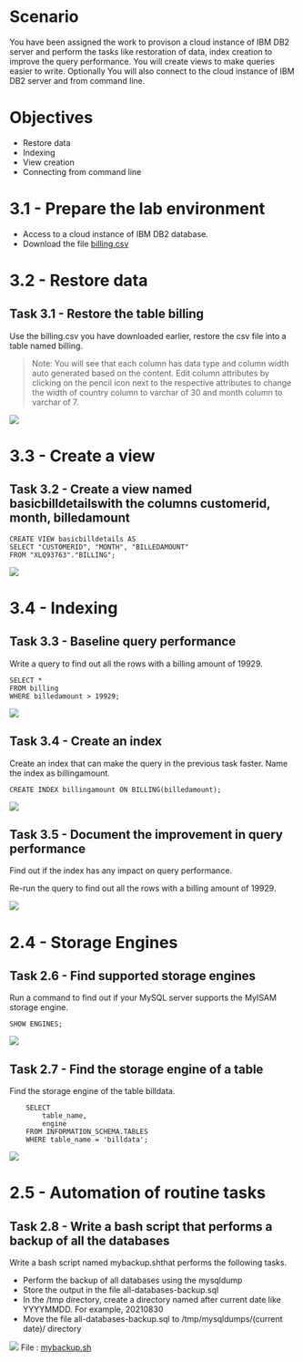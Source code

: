 # Scenario
You have been assigned the work to provison a cloud instance of IBM DB2 server and perform the tasks like restoration of data, index creation to improve the query performance. You will create views to make queries easier to write. Optionally You will also connect to the cloud instance of IBM DB2 server and from command line.

# Objectives
- Restore data
- Indexing
- View creation
- Connecting from command line

# 3.1 - Prepare the lab environment

- Access to a cloud instance of IBM DB2 database.
- Download the file [billing.csv](Assets/billing.csv)


# 3.2 - Restore data

## Task 3.1 - Restore the table billing
Use the billing.csv you have downloaded earlier, restore the csv file into a table named billing.
>Note: You will see that each column has data type and column width auto generated based on the content. Edit column attributes by clicking on the pencil icon next to the respective attributes to change the width of country column to varchar of 30 and month column to varchar of 7.

![](Assets/restore-table.png)

# 3.3 - Create a view
## Task 3.2 - Create a view named basicbilldetailswith the columns customerid, month, billedamount
```
CREATE VIEW basicbilldetails AS
SELECT "CUSTOMERID", "MONTH", "BILLEDAMOUNT"
FROM "XLQ93763"."BILLING";
```
![](Assets/create-view.png)

# 3.4 - Indexing
## Task 3.3 - Baseline query performance
Write a query to find out all the rows with a billing amount of 19929.

```
SELECT *
FROM billing
WHERE billedamount > 19929;
```

![](Assets/query-base-line-db2.png)

## Task 3.4 - Create an index
Create an index that can make the query in the previous task faster. Name the index as billingamount.
```
CREATE INDEX billingamount ON BILLING(billedamount);
```
![](Assets/index-creation-db2.png)

## Task 3.5 - Document the improvement in query performance
Find out if the index has any impact on query performance.

Re-run the query to find out all the rows with a billing amount of 19929.

![](Assets/query-after-index.jpg)


# 2.4 - Storage Engines
## Task 2.6 - Find supported storage engines
Run a command to find out if your MySQL server supports the MyISAM storage engine.
```
SHOW ENGINES;
```
![](Assets/storage-engines.png)

## Task 2.7 - Find the storage engine of a table
Find the storage engine of the table billdata.

```
    SELECT 
        table_name, 
        engine 
    FROM INFORMATION_SCHEMA.TABLES 
    WHERE table_name = 'billdata';
```
![](Assets/storage-engine-type.png)

# 2.5 - Automation of routine tasks
## Task 2.8 - Write a bash script that performs a backup of all the databases
Write a bash script named mybackup.shthat performs the following tasks.

- Perform the backup of all databases using the mysqldump
- Store the output in the file all-databases-backup.sql
- In the /tmp directory, create a directory named after current date like YYYYMMDD. For example, 20210830
- Move the file all-databases-backup.sql to /tmp/mysqldumps/(current date)/ directory


![](Assets/bash-script.png)
File : [mybackup.sh](mybackup.sh)